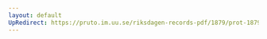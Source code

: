 ```yaml
---
layout: default
UpRedirect: https://pruto.im.uu.se/riksdagen-records-pdf/1879/prot-1879--ak--026/prot-1879--ak--026_000.pdf
---
```

